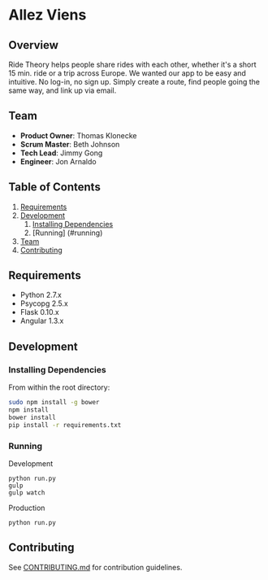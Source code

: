 # Allez Viens

## Overview
Ride Theory helps people share rides with each other, whether it's a short 15 min. ride or a trip across Europe.  We wanted our app to be easy and intuitive.  No log-in, no sign up.  Simply create a route, find people going the same way, and link up via email.  

## Team

  - __Product Owner__: Thomas Klonecke
  - __Scrum Master__: Beth Johnson
  - __Tech Lead__: Jimmy Gong
  - __Engineer__: Jon Arnaldo

## Table of Contents

1. [Requirements](#requirements)
1. [Development](#development)
    1. [Installing Dependencies](#installing-dependencies)
    2. [Running] (#running)
1. [Team](#team)
1. [Contributing](#contributing)

## Requirements

- Python 2.7.x
- Psycopg 2.5.x
- Flask 0.10.x
- Angular 1.3.x

## Development

### Installing Dependencies

From within the root directory:

```sh
sudo npm install -g bower
npm install
bower install
pip install -r requirements.txt
```

### Running
Development
```
python run.py
gulp 
gulp watch
```
Production
```
python run.py
```
## Contributing


See [CONTRIBUTING.md](CONTRIBUTING.md) for contribution guidelines.
